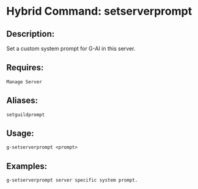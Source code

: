 # Hybrid Command: setserverprompt

## Description:
Set a custom system prompt for G-AI in this server.

## Requires:
    Manage Server

## Aliases:
    setguildprompt

## Usage:
    g-setserverprompt <prompt>

## Examples:
    g-setserverprompt server specific system prompt.